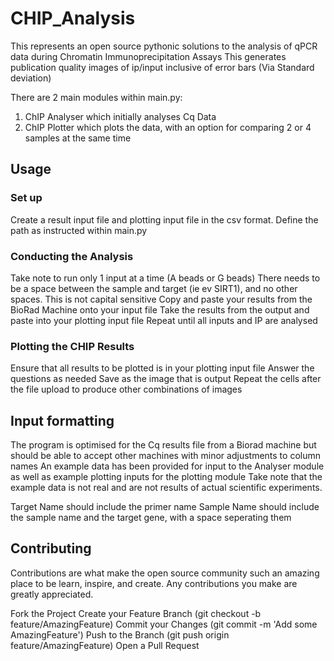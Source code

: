 # CHIP_Analysis

This represents an open source pythonic solutions to the analysis of qPCR data during Chromatin Immunoprecipitation Assays
This generates publication quality images of ip/input inclusive of error bars (Via Standard deviation)

There are 2 main modules within main.py:
1) ChIP Analyser which initially analyses Cq Data
2) ChIP Plotter which plots the data, with an option for comparing 2 or 4 samples at the same time

## Usage 

### Set up

Create a result input file and plotting input file in the csv format. Define the path as instructed within main.py

### Conducting the Analysis 

Take note to run only 1 input at a time (A beads or G beads)
There needs to be a space between the sample and target (ie ev SIRT1), and no other spaces. This is not capital sensitive 
Copy and paste your results from the BioRad Machine onto your input file
Take the results from the output and paste into your plotting input file 
Repeat until all inputs and IP are analysed 

### Plotting the CHIP Results

Ensure that all results to be plotted is in your plotting input file 
Answer the questions as needed
Save as the image that is output
Repeat the cells after the file upload to produce other combinations of images

## Input formatting 

The program is optimised for the Cq results file from a Biorad machine but should be able to accept other machines with minor adjustments to column names 
An example data has been provided for input to the Analyser module as well as example plotting inputs for the plotting module 
Take note that the example data is not real and are not results of actual scientific experiments.

Target Name should include the primer name 
Sample Name should include the sample name and the target gene, with a space seperating them

## Contributing
Contributions are what make the open source community such an amazing place to be learn, inspire, and create. Any contributions you make are greatly appreciated.

Fork the Project
Create your Feature Branch (git checkout -b feature/AmazingFeature)
Commit your Changes (git commit -m 'Add some AmazingFeature')
Push to the Branch (git push origin feature/AmazingFeature)
Open a Pull Request
